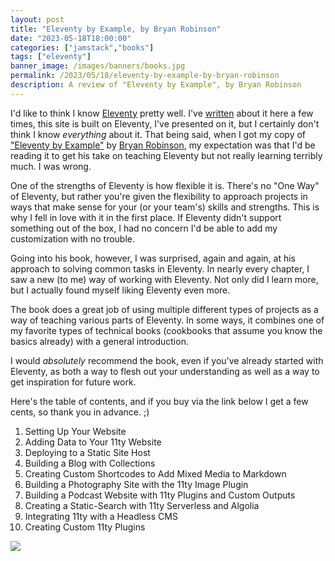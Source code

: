 ```yaml
---
layout: post
title: "Eleventy by Example, by Bryan Robinson"
date: "2023-05-18T18:00:00"
categories: ["jamstack","books"]
tags: ["eleventy"]
banner_image: /images/banners/books.jpg
permalink: /2023/05/18/eleventy-by-example-by-bryan-robinson
description: A review of "Eleventy by Example", by Bryan Robinson
---
```


I'd like to think I know [Eleventy](https://www.11ty.dev/) pretty well. I've [written](https://www.raymondcamden.com/tags/eleventy) about it here a few times, this site is built on Eleventy, I've presented on it, but I certainly don't think I know *everything* about it. That being said, when I got my copy of ["Eleventy by Example"](https://www.packtpub.com/product/eleventy-by-example/9781804610497) by [Bryan Robinson](https://bryanlrobinson.com/), my expectation was that I'd be reading it to get his take on teaching Eleventy but not really learning terribly much. I was wrong.

One of the strengths of Eleventy is how flexible it is. There's no "One Way" of Eleventy, but rather you're given the flexibility to approach projects in ways that make sense for your (or your team's) skills and strengths. This is why I fell in love with it in the first place. If Eleventy didn't support something out of the box, I had no concern I'd be able to add my customization with no trouble. 

Going into his book, however, I was surprised, again and again, at his approach to solving common tasks in Eleventy. In nearly every chapter, I saw a new (to me) way of working with Eleventy. Not only did I learn more, but I actually found myself liking Eleventy even more. 

The book does a great job of using multiple different types of projects as a way of teaching various parts of Eleventy. In some ways, it combines one of my favorite types of technical books (cookbooks that assume you know the basics already) with a general introduction. 

I would *absolutely* recommend the book, even if you've already started with Eleventy, as both a way to flesh out your understanding as well as a way to get inspiration for future work. 

Here's the table of contents, and if you buy via the link below I get a few cents, so thank you in advance. ;)

1) Setting Up Your Website
1) Adding Data to Your 11ty Website
1) Deploying to a Static Site Host
1) Building a Blog with Collections
1) Creating Custom Shortcodes to Add Mixed Media to Markdown
1) Building a Photography Site with the 11ty Image Plugin
1) Building a Podcast Website with 11ty Plugins and Custom Outputs
1) Creating a Static-Search with 11ty Serverless and Algolia
1) Integrating 11ty with a Headless CMS
1) Creating Custom 11ty Plugins

<a href="https://www.amazon.com/Eleventy-Example-powerful-performant-static-first/dp/1804610496?crid=16ZAFO0Q9IGSY&keywords=eleventy+by+example&qid=1684446693&sprefix=eleventy+by+example%2Caps%2C102&sr=8-1&linkCode=li2&tag=raymondcamd06-20&linkId=80d6f3b2758a2cd2a702363a115f5924&language=en_US&ref_=as_li_ss_il" target="_blank"><img border="0" src="https://ws-na.amazon-adsystem.com/widgets/q?_encoding=UTF8&ASIN=1804610496&Format=_SL160_&ID=AsinImage&MarketPlace=US&ServiceVersion=20070822&WS=1&tag=raymondcamd06-20&language=en_US" ></a><img src="https://ir-na.amazon-adsystem.com/e/ir?t=raymondcamd06-20&language=en_US&l=li2&o=1&a=1804610496" width="1" height="1" border="0" alt="" style="border:none !important; margin:0px !important;" />